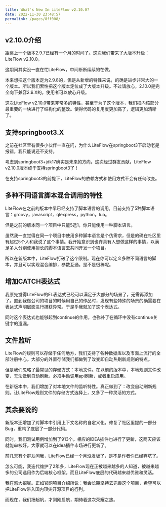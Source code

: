 ```yaml
---
title: What's New In LiteFlow v2.10.0?
date: 2022-11-30 23:48:57
permalink: /pages/8ff008/
---
```


## v2.10.0介绍

距离上一个版本2.9.7已经有一个月的时间了。这次我们带来了大版本升级：LiteFlow v2.10.0。

这期间其实没一直在忙LiteFlow，中间断断续续的在做。

本来想把这个版本定为2.9.8的，但是从新增的特性来说，的确是进步非常大的一个版本。所以我们索性把这个版本定位成了大版本升级。不过请放心，2.10.0是完全向下兼容2.9.X的。使用者可以放心升级。

这次LiteFlow v2.10.0带来非常多的特性，甚至于为了这个版本，我们把内核部分最重要的一块进行了结构化的整改。使得代码的复用度更加高了，逻辑更加清晰了。

## 支持springboot3.X

之前在社区里有很多小伙伴一直在问，为什么LiteFlow在springboot3下启动老是报错，我只能说还不支持。

考虑到springboot3+jdk17确实是未来的方向，这次经过群友贡献，LiteFlow v2.10.0版本终于支持springboot3了！

在支持springboot3的前提下，LiteFlow的依赖方式和使用方式不会有任何改变。

## 多种不同语言脚本混合调用的特性

LiteFlow在之前的版本中早已经支持了脚本语言的调用，目前支持了5种脚本语言：groovy，javascript，qlexpress，python，lua。

但是之前的版本同一个项目中只能5选1，你只能使用一种脚本语言。

虽然我一直觉得在同一个项目中使用多种脚本语言是个伪需求，但是的确在社区里有超过5个人和我说了这个事情。我开始意识到也许真有人想做这样的事情，以满足多人分别使用擅长的脚本语言去共同开发一个项目。

所以在新版本中，LiteFlow打破了这个限制。现在你可以定义多种不同语言的脚本，并且可以实现混合编排，参数互通。是不是很棒呢。

## 增加CATCH表达式

我原先觉得LiteFlow的EL表达式已经可以满足于大部分的场景了，无需再添加了。直到我做公司的项目的时候用自己的作品时，发现有些特殊的场景的确需要在表达式声明层面进行捕获异常。于是乎我就加了这个表达式。

同时这个表达式也能够起到continue的作用。也弥补了在循环中没有continue关键字的遗漏。

## 文件监听

LiteFlow的规则可以存储于任何地方，我们支持了各种数据库以及市面上流行的全部注册中心。大部分的外置存储我们都做到了改变即自动热刷新规则的特点。

但是我们忽略了最常见的存储方式：本地文件。在以前的版本中，本地规则文件改变，无法做到自动刷新。必须手动调用api刷新，或者重启应用。

在新版本中，我们增加了对本地文件的监听特性。真正做到了：改变自动刷新规则。让LiteFlow规则文件的存储方式选择上，又多了一种灵活的方式。

## 其余要说的

新版本还增加了对脚本中引用上下文名称的自定义化，修复了社区里提的一部分Bug，重构了底层了一部分代码。

同时，我们测试用例增加到了913个。相应的IDEA插件也进行了更新，这两天应该就能审核好。大家就可以在idea插件市场进行更新了。

前几天有个群友问我，LiteFlow已经一个月没发版了，是不是作者你已经弃坑了。

怎么可能，我迭代维护了2年多，LiteFlow现在正被越来越多的人知道，被越来越多的公司选用作为后端核心框架。而且LiteFlow底层的代码越来越优雅和灵活。

我在憋大招呢。正如官网项目介绍所说：我会长期坚持去完善这个项目，希望可以把LiteFlow带入国内顶尖开源项目的行列。

而现在，我们扬起帆，才刚刚启航，期待着这次荣耀之旅。

